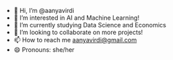 - 👋 Hi, I’m @aanyavirdi
- 👀 I’m interested in AI and Machine Learning!
- 🌱 I’m currently studying Data Science and Economics 
- 💞️ I’m looking to collaborate on more projects!
- 📫 How to reach me aanyavirdi@gmail.com
- 😄 Pronouns: she/her


<!---
aanyavirdi/aanyavirdi is a ✨ special ✨ repository because its `README.md` (this file) appears on your GitHub profile.
You can click the Preview link to take a look at your changes.
--->
